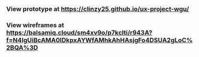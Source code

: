 ### View prototype at https://clinzy25.github.io/ux-project-wgu/
### View wireframes at https://balsamiq.cloud/sm4xv9o/p7kclti/r943A?f=N4IgUiBcAMA0IDkpxAYWfAMhkAhHAsjgFo4DSUA2gLoC%2BQA%3D
